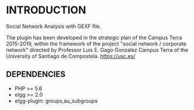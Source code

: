 INTRODUCTION
============

Social Network Analysis with GEXF file.

The plugin has been developed in the strategic plan of the Campus Terra 2015-2019, within the framework of the project "social network / corporate network" directed by Professor Luis E. Gago Gonzalez Campus Terra of the University of Santiago de Compostela.
https://usc.es/

DEPENDENCIES
-------------------

* PHP >= 5.6
* elgg >= 2.0
* elgg-plugin: groups,au_subgroups
